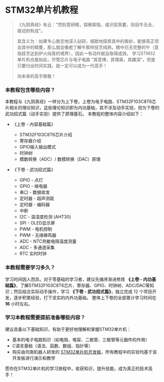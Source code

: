 # STM32单片机教程

> 《九阴真经》有云："然刻意研精，探微索隐，或识契真要，则目牛无全，故动则有成"。
>
> 其含义为：如果专心致志地深入钻研，细致地探索其中的奥妙，能够真正领会其中的精要，那么就会像庖丁解牛那样技艺纯熟，眼中已无完整的牛（意指技艺达到炉火纯青的境界），因此一有动作就会取得成效。
> 学习STM32单片机也是如此，尽管芯片与电子电路 "其意博，其理奥，其趣深"，但是只要付出时间实践，就一定可以成为一代高手！
>
> 向未来的高手致敬！


### 本教程包含哪些内容？

本教程与《九阴真经》一样分为上下卷，上卷为电子电路、STM32F103C8T6芯片相关的理论知识，这些理论知识即为内功基础，其不涉及动手实验，但为下卷的武功招式篇（动手实验）提供了原理基石。
本教程的整体内容介绍如下：

- 《上卷 - 内容基础篇》
    - STM32F103C8T6芯片介绍
    - 寄存器介绍
    - GPIO输入输出模式
    - 时钟树
    - 模数转换（ADC）/ 数模转换（DAC）原理

- 《下卷 - 武功招式篇》
    - GPIO - 点灯
    - GPIO - 继电器
    - 串口 - 数据收发
    - 定时器 - 超声测距
    - 定时器 - 编码器
    - 中断
    - I2C - 温湿度检测 (AHT30)
    - SPI - OLED显示屏
    - PWM - 电机控制
    - PWM - 无缘蜂鸣器
    - ADC - NTC热敏电阻温度测量
    - ADC - 多通道采集
    - RTC 实时时钟




### 本教程需要学习多久？

学习时间因人而异。对于零基础的学习者，建议先循序渐进修炼 **《上卷 - 内功基础篇》**，了解STM32F103C8T6芯片、寄存器、GPIO、时钟树、ADC/DAC等知识；然后结合实际动手操作，学习 **《下卷 - 武功招式篇》**，独立完成 12 个项目开发，逐步积累经验，打下坚实的内外功基础。
整体上下卷的全部累计学习时间在 **16** 小时左右。




### 学习本教程需要提前准备哪些内容？

建议具备以下基础知识，有助于更好地理解和掌握STM32单片机：

- 基本的电子电路知识（如电阻、电容、二极管、三极管等元器件的作用）
- C语言基础（语法、函数、数组、指针等）
- 购买由司南机器人研发的 [STM32单片机开发板](https://item.taobao.com/item.htm?abbucket=15&detail_redpacket_pop=true&id=697575142917&ltk2=1745995768528a4pk0lsk1cjfbezi3iah6&ns=1&priceTId=2100c81917459957662853415e0bef&query=STM32&skuId=5115874051968&spm=a21n57.1.hoverItem.2&utparam=%7B%22aplus_abtest%22%3A%224fbb1b8aa2871593e3ee19fef68ce1de%22%7D&xxc=taobaoSearch)，所有教程中的实验均基于该开发板进行演示和教学

愿你在STM32单片机的学习旅程中，收获知识，提升技能，成为真正的技术高手！


